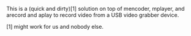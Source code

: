 This is a (quick and dirty)[1] solution on top of mencoder, mplayer, and
arecord and aplay to record video from a USB video grabber device.

[1] might work for us and nobody else.
